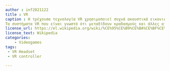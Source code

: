 ```yaml
---
author : inf2021122
title : VR
caption : Η τρέχουσα τεχνολογία VR χρησιμοποιεί συχνά ακουστικά εικονικής πραγματικότητας ή περιβάλλοντα πολλαπλών προβολών, μερικές φορές σε συνδυασμό με φυσικά περιβάλλοντα ή σκηνικά, για τη δημιουργία εικόνων, ήχων και άλλων αισθήσεων που προσομοιώνουν τη φυσική παρουσία ενός χρήστη σε ένα εικονικό ή φανταστικό περιβάλλον. Ένα άτομο που χρησιμοποιεί εξοπλισμό εικονικής πραγματικότητας είναι σε θέση να «κοιτάξει γύρω» τον τεχνητό κόσμο, να κινηθεί γύρω του και να αλληλεπιδράσει με εικονικά χαρακτηριστικά ή αντικείμενα. Το σετ μικροφώνου-ακουστικού είναι τοποθετημένο σε μια οθόνη που έχει τοποθετηθεί σε κεφαλή με μικρή οθόνη στο μπροστινό μέρος των ματιών, αλλά μπορεί να δημιουργηθεί με πολλές μεγάλες οθόνες.
Τα συστήματα VR που είναι γνωστό ότι μεταδίδουν κραδασμούς και άλλες αισθήσεις στον χρήστη μέσω ελεγκτή παιχνιδιών ή άλλων συσκευών είναι γνωστά ως απτικά συστήματα. Αυτή η απτική πληροφορία είναι γενικά γνωστή ως ανατροφοδότηση δύναμης σε εφαρμογές ιατρικής, βιντεοπαιχνιδιών και στρατιωτικής εκπαίδευσης.
license_url: https://el.wikipedia.org/wiki/%CE%95%CE%B9%CE%BA%CE%BF%CE%BD%CE%B9%CE%BA%CE%AE_%CF%80%CF%81%CE%B1%CE%B3%CE%BC%CE%B1%CF%84%CE%B9%CE%BA%CF%8C%CF%84%CE%B7%CF%84%CE%B1
license_text: Wikipedia
categories:
    - Videogames
tags:
 - VR Headset
 - VR controller

---    
```




